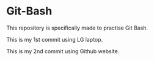 # Git-Bash
This repository is specifically made to practise Git Bash.

This is my 1st commit using LG laptop.

This is my 2nd commit using Github website.
